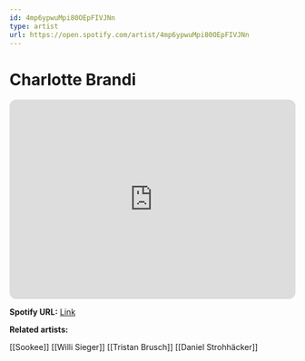 ```yaml
---
id: 4mp6ypwuMpi80OEpFIVJNn
type: artist
url: https://open.spotify.com/artist/4mp6ypwuMpi80OEpFIVJNn
---
```

# Charlotte Brandi

<iframe style="border-radius:12px" src="https://open.spotify.com/embed/artist/4mp6ypwuMpi80OEpFIVJNn" width="100%" height="352" frameBorder="0" allowfullscreen="" allow="autoplay; clipboard-write; encrypted-media; fullscreen; picture-in-picture" loading="lazy"></iframe>

**Spotify URL:** [Link](https://open.spotify.com/artist/4mp6ypwuMpi80OEpFIVJNn)

**Related artists:**

[[Sookee]]
[[Willi Sieger]]
[[Tristan Brusch]]
[[Daniel Strohhäcker]]
